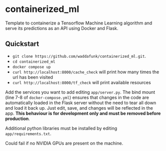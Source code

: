 # containerized_ml

Template to containerize a Tensorflow Machine Learning algorithm and serve its predictions as an API using Docker and Flask.

## Quickstart

* `git clone https://github.com/waddafunk/containerized_ml.git`.
* `cd containerized_ml`
* `docker compose up`
* `curl http://localhost:8000/cache_check` will print how many times the url has been visited
* `curl http://localhost:8000/tf_check` will print available resources

Add the services you want to add editing `app/server.py`. The bind mount (line 7-8 of `docker-compose.yml`) ensures that changes in the code are automatically loaded in the Flask server without the need to tear all down and load it back up. Just edit, save, and changes will be reflected in the app. **This behaviour is for development only and must be removed before production**.

Additional python libraries must be installed by editing `app/requirements.txt`.

Could fail if no NVIDIA GPUs are present on the machine.
